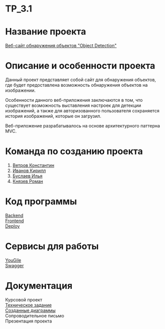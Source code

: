 # TP_3.1
# Название проекта

[Веб-сайт обнаружения объектов "Object Detection"](https://objectdetection-phluorogg.cloud.okteto.net) <br />

# Описание и особенности проекта

Данный проект представляет собой сайт для обнаружения объектов, где будет предоставлена возможность обнаружения объектов на изображении. <br />

Особенности данного веб-приложения заключаются в том, что существует возможность выставления настроек для детекции изображений, а также для авторизованного пользователя сохраняется история изображений, которые он загрузил. <br />

Веб-приложение разрабатывалось на основе архитектурного паттерна MVC. <br />

# Команда по созданию проекта

1. [Ветров Константин](https://github.com/phluoroGG)<br />
2. [Иванов Кирилл](https://github.com/CATyPH67)<br />
3. [Буслаев Илья](https://github.com/Smokee0)<br />
4. [Князев Роман](https://github.com/knyazevRm)<br />

# Код программы

[Backend](https://github.com/phluoroGG/OD-Server) <br />
[Frontend](https://github.com/phluoroGG/OD-Client) <br />
[Deploy](https://github.com/phluoroGG/objectdetection) <br />

# Сервисы для работы

[YouGile](https://ru.yougile.com/board/kw1o9ip6kll0) <br /> 
[Swagger](https://objectdetection-back-phluorogg.cloud.okteto.net/swagger/)<br />

# Документация

Курсовой проект<br />
[Техническое задание](https://github.com/phluoroGG/TP_3.1/tree/main/Документация/Техническое%20задание)<br />
[Созданные диаграммы](https://github.com/phluoroGG/TP_3.1/tree/main/Документация/Диаграммы)<br />
Сопроводительное письмо<br />
Презентация проекта<br />
